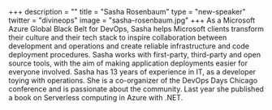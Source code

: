 +++
description = ""
title = "Sasha Rosenbaum"
type = "new-speaker"
twitter = "divineops"
image = "sasha-rosenbaum.jpg"
+++
As a Microsoft Azure Global Black Belt for DevOps, Sasha helps Microsoft clients transform their culture and their tech stack to inspire collaboration between development and operations and create reliable infrastructure and code deployment procedures. Sasha works with first-party, third-party and open source tools, with the aim of making application deployments easier for everyone involved.
Sasha has 13 years of experience in IT, as a developer toying with operations. She is a co-organizer of the DevOps Days Chicago conference and is passionate about the community. Last year she published a book on Serverless computing in Azure with .NET.